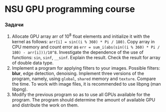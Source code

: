 # NSU GPU programming course

### Задачи

1. Allocate GPU array arr of $10^8$ float elements and initialize it with the kernel as follows: `arr[i] = sin((i % 360) * Pi / 180)`. Copy array in CPU memory and count error as `err = sum_i(abs(sin((i % 360) * Pi / 180) - arr[i]))/10^8`. Investigate the dependence of the use of functions: `sin`, `sinf`, `__sinf`. Explain the result. Check the result for array of double data type.
1. Implement a program for applying filters to your images. Possible filters: **blur**, edge detection, denoising. Implement three versions of the program, namely, using `global`, `shared` memory and `texture`. Compare the time.
To work with image files, it is recommended to use libpng (man libpng).
1. Modify the previous program so as to use all GPUs available for the program. The program should determine the amount of available GPU and distribute the work on them.
